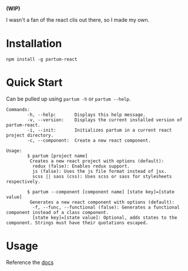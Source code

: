 **(WIP)**

I wasn't a fan of the react clis out there, so I made my own.


# Installation

```
npm install -g partum-react
```

# Quick Start

Can be pulled up using `partum -h` or `partum --help`.

```
Commands:
        -h, --help:       Displays this help message.
        -v, --version:    Displays the current installed version of partum-react.
        -i, --init:       Initializes partum in a current react project directory.
        -c, --component:  Create a new react component.

Usage:
        $ partum [project name]
         Creates a new react project with options (default):
          redux (false): Enables redux support.
          js (false): Uses the js file format instead of jsx.
          scss || sass (css): Uses scss or sass for stylesheets respectively.

        $ partum --component [component name] [state key]=[state value]
         Generates a new react component with options (default):
          -f, --func, --functional (false): Generates a functional component instead of a class component.
          [state key]=[state value]: Optional, adds states to the component. Strings must have their quotations escaped.
```

# Usage

Reference the [docs](https://luchighwalker.github.io/partum-react/)
